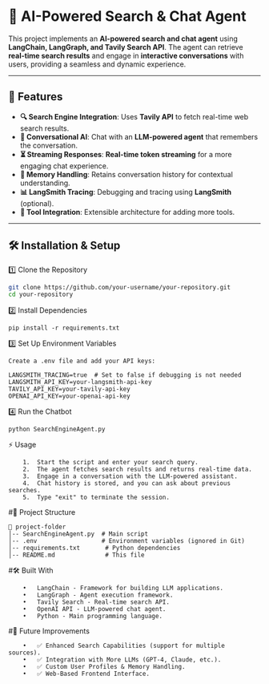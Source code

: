 # 🔎 AI-Powered Search & Chat Agent

This project implements an **AI-powered search and chat agent** using **LangChain, LangGraph, and Tavily Search API**. The agent can retrieve **real-time search results** and engage in **interactive conversations** with users, providing a seamless and dynamic experience.

---

## 🚀 Features

- **🔍 Search Engine Integration**: Uses **Tavily API** to fetch real-time web search results.
- **💬 Conversational AI**: Chat with an **LLM-powered agent** that remembers the conversation.
- **⏳ Streaming Responses**: **Real-time token streaming** for a more engaging chat experience.
- **🧠 Memory Handling**: Retains conversation history for contextual understanding.
- **📊 LangSmith Tracing**: Debugging and tracing using **LangSmith** (optional).
- **🔧 Tool Integration**: Extensible architecture for adding more tools.

---

## 🛠️ Installation & Setup

1️⃣ Clone the Repository
```sh
git clone https://github.com/your-username/your-repository.git
cd your-repository
```


2️⃣ Install Dependencies
```
pip install -r requirements.txt
````

3️⃣ Set Up Environment Variables
```
Create a .env file and add your API keys:

LANGSMITH_TRACING=true  # Set to false if debugging is not needed
LANGSMITH_API_KEY=your-langsmith-api-key
TAVILY_API_KEY=your-tavily-api-key
OPENAI_API_KEY=your-openai-api-key
```

4️⃣ Run the Chatbot
```
python SearchEngineAgent.py
````

⚡ Usage
```
	1.	Start the script and enter your search query.
	2.	The agent fetches search results and returns real-time data.
	3.	Engage in a conversation with the LLM-powered assistant.
	4.	Chat history is stored, and you can ask about previous searches.
	5.	Type "exit" to terminate the session.
```

#📂 Project Structure
```
📂 project-folder
│-- SearchEngineAgent.py  # Main script
│-- .env                  # Environment variables (ignored in Git)
│-- requirements.txt       # Python dependencies
│-- README.md              # This file
````

#🛠️ Built With
```
	•	LangChain - Framework for building LLM applications.
	•	LangGraph - Agent execution framework.
	•	Tavily Search - Real-time search API.
	•	OpenAI API - LLM-powered chat agent.
	•	Python - Main programming language.
```

#🔮 Future Improvements
```
	•	✅ Enhanced Search Capabilities (support for multiple sources).
	•	✅ Integration with More LLMs (GPT-4, Claude, etc.).
	•	✅ Custom User Profiles & Memory Handling.
	•	✅ Web-Based Frontend Interface.
```